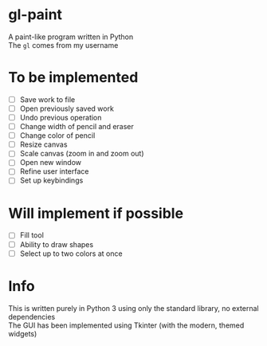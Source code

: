 # gl-paint
A paint-like program written in Python  
The `gl` comes from my username

# To be implemented
- [ ] Save work to file
- [ ] Open previously saved work
- [ ] Undo previous operation
- [ ] Change width of pencil and eraser
- [ ] Change color of pencil
- [ ] Resize canvas
- [ ] Scale canvas (zoom in and zoom out)
- [ ] Open new window
- [ ] Refine user interface
- [ ] Set up keybindings

# Will implement if possible
- [ ] Fill tool
- [ ] Ability to draw shapes
- [ ] Select up to two colors at once

# Info
This is written purely in Python 3 using only the standard library, no external dependencies  
The GUI has been implemented using Tkinter (with the modern, themed widgets)
